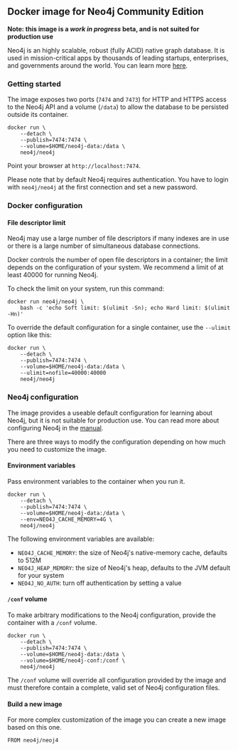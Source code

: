 ## Docker image for Neo4j Community Edition

**Note: this image is a _work in progress_ beta, and is not suited for
  production use**

Neo4j is an highly scalable, robust (fully ACID) native graph
database. It is used in mission-critical apps by thousands of leading
startups, enterprises, and governments around the world. You can learn
more [here](http://neo4j.com/developer).

### Getting started

The image exposes two ports (`7474` and `7473`) for HTTP and HTTPS
access to the Neo4j API and a volume (`/data`) to allow the database
to be persisted outside its container.

```
docker run \
    --detach \
    --publish=7474:7474 \
    --volume=$HOME/neo4j-data:/data \
    neo4j/neo4j
```

Point your browser at `http://localhost:7474`.

Please note that by default Neo4j requires authentication. You have to
login with `neo4j/neo4j` at the first connection and set a new
password.

### Docker configuration

#### File descriptor limit

Neo4j may use a large number of file descriptors if many indexes are
in use or there is a large number of simultaneous database
connections.

Docker controls the number of open file descriptors in a container;
the limit depends on the configuration of your system. We recommend a
limit of at least 40000 for running Neo4j.

To check the limit on your system, run this command:

```
docker run neo4j/neo4j \
    bash -c 'echo Soft limit: $(ulimit -Sn); echo Hard limit: $(ulimit -Hn)'
```

To override the default configuration for a single container, use the
`--ulimit` option like this:

```
docker run \
    --detach \
    --publish=7474:7474 \
    --volume=$HOME/neo4j-data:/data \
    --ulimit=nofile=40000:40000
    neo4j/neo4j
```

### Neo4j configuration

The image provides a useable default configuration for learning about
Neo4j, but it is not suitable for production use. You can read more
about configuring Neo4j in the
[manual](http://neo4j.com/docs/stable/configuration.html).

There are three ways to modify the configuration depending on how much
you need to customize the image.

#### Environment variables

Pass environment variables to the container when you run it.

```
docker run \
    --detach \
    --publish=7474:7474 \
    --volume=$HOME/neo4j-data:/data \
    --env=NEO4J_CACHE_MEMORY=4G \
    neo4j/neo4j
```

The following environment variables are available:

* `NEO4J_CACHE_MEMORY`: the size of Neo4j's native-memory cache,
  defaults to 512M
* `NEO4J_HEAP_MEMORY`: the size of Neo4j's heap, defaults to the JVM
  default for your system
* `NEO4J_NO_AUTH`: turn off authentication by setting a value

#### `/conf` volume

To make arbitrary modifications to the Neo4j configuration, provide
the container with a `/conf` volume.

```
docker run \
    --detach \
    --publish=7474:7474 \
    --volume=$HOME/neo4j-data:/data \
    --volume=$HOME/neo4j-conf:/conf \
    neo4j/neo4j
```

The `/conf` volume will override all configuration provided by the
image and must therefore contain a complete, valid set of Neo4j
configuration files.

#### Build a new image

For more complex customization of the image you can create a new image
based on this one.

```
FROM neo4j/neoj4
```
